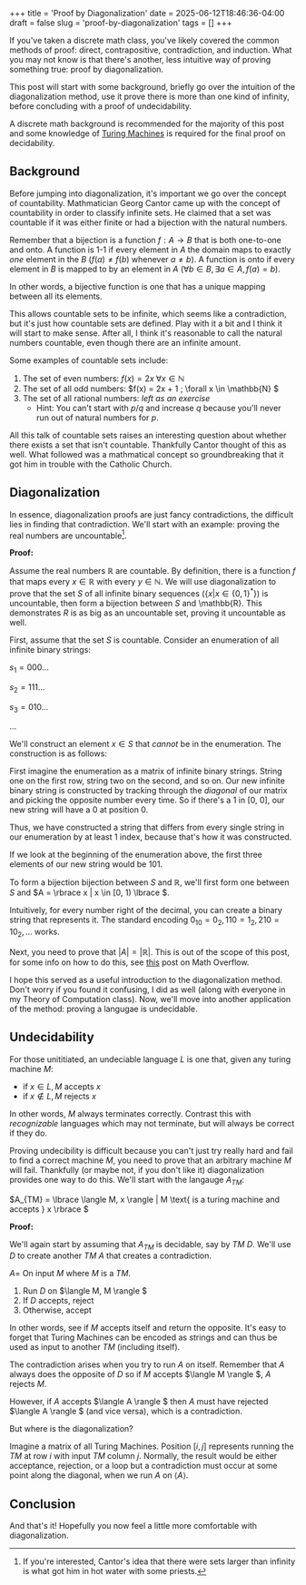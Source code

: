 +++
title = 'Proof by Diagonalization'
date = 2025-06-12T18:46:36-04:00
draft = false
slug = 'proof-by-diagonalization'
tags = []
+++

If you've taken a discrete math class, you've likely covered the common methods of proof: direct, contrapositive, contradiction, and induction. What you may not know is that there's another, less intuitive way of proving something true: proof by diagonalization. 

This post will start with some background, briefly go over the intuition of the diagonalization method, use it prove there is more than one kind of infinity, before concluding with a proof of undecidability.

A discrete math background is recommended for the majority of this post and some knowledge of [Turing Machines](https://en.wikipedia.org/wiki/Turing_machine) is required for the final proof on decidability.

## Background

Before jumping into diagonalization, it's important we go over the concept of countability. Mathmatician Georg Cantor came up with the concept of countability in order to classify infinite sets. He claimed that a set was countable if it was either finite or had a bijection with the natural numbers.

Remember that a bijection is a function $f: A \rightarrow B$ that is both one-to-one and onto. A function is 1-1 if every element in $A$ the domain maps to exactly *one* element in the $B$ ($f(a) \neq f(b) \text{ whenever } a \neq b$). A function is onto if every element in $B$ is mapped to by an element in $A$ ($\forall b \in B, \exists a \in A, f(a) = b$). 

In other words, a bijective function is one that has a unique mapping between all its elements. 

This allows countable sets to be infinite, which seems like a contradiction, but it's just how countable sets are defined. Play with it a bit and I think it will start to make sense. After all, I think it's reasonable to call the natural numbers countable, even though there are an infinite amount.

Some examples of countable sets include: 

1) The set of even numbers: $f(x) = 2x \; \forall x \in \mathbb{N}$
2) The set of all odd numbers: $f(x) = 2x + 1 \; \forall x \in \mathbb{N} $
3) The set of all rational numbers: *left as an exercise*
    - Hint: You can't start with $p/q$ and increase $q$ because you'll never run out of natural numbers for $p$.

All this talk of countable sets raises an interesting question about whether there exists a set that isn't countable. Thankfully Cantor thought of this as well. What followed was a mathmatical concept so groundbreaking that it got him in trouble with the Catholic Church.

## Diagonalization

In essence, diagonalization proofs are just fancy contradictions, the difficult lies in finding that contradiction. We'll start with an example: proving the real numbers are uncountable[^1].

**Proof:** 

Assume the real numbers $\mathbb{R}$ are countable. By definition, there is a function $f$ that maps every $x \in \mathbb{R}$ with every $y \in \mathbb{N}$. We will use diagonalization to prove that the set $S$ of all infinite binary sequences ($\lbrace x | x \in \lbrace 0, 1 \rbrace ^* \rbrace$) is uncountable, then form a bijection between $S$ and \mathbb{R}. This demonstrates $R$ is as big as an uncountable set, proving it uncountable as well.

First, assume that the set $S$ is countable. Consider an enumeration of all infinite binary strings:

$s_1 = 000 \dots$

$s_2 = 111 \dots$

$s_3 = 010 \dots$

$\dots$


We'll construct an element $x \in S$ that *cannot* be in the enumeration. The construction is as follows:

First imagine the enumeration as a matrix of infinite binary strings. String one on the first row, string two on the second, and so on. Our new infinite binary string is constructed by tracking through the *diagonal* of our matrix and picking the opposite number every time. So if there's a $1$ in [0, 0], our new string will have a $0$ at position 0. 

Thus, we have constructed a string that differs from every single string in our enumeration by at least 1 index, because that's how it was constructed.

If we look at the beginning of the enumeration above, the first three elements of our new string would be $101$.

To form a bijection bijection between $S \text{ and } \mathbb{R}$, we'll first form one between $S$ and $A = \rbrace x | x \in [0, 1) \lbrace $.

Intuitively, for every number right of the decimal, you can create a binary string that represents it. The standard encoding $0_{10} = 0_2, 1{10} = 1_{2}, 2{10} = 10_2, \dots$ works.

Next, you need to prove that $|A| = |\mathbb{R}|$. This is out of the scope of this post, for some info on how to do this, see [this](https://math.stackexchange.com/questions/1896320/cardinality-of-0-1-and-mathbbr) post on Math Overflow.

I hope this served as a useful introduction to the diagonalization method. Don't worry if you found it confusing, I did as well (along with everyone in my Theory of Computation class). Now, we'll move into another application of the method: proving a langugae is undecidable.

## Undecidability

For those unititiated, an undeciable language $L$ is one that, given any turing machine $M$:
- if $x \in L, M \text{ accepts } x$
- if $x \not \in L, M \text{ rejects } x$ 

In other words, $M$ always terminates correctly. Contrast this with *recognizable* languages which may not terminate, but will always be correct if they do.

Proving undecibility is difficult because you can't just try really hard and fail to find a correct machine $M$, you need to prove that an arbitrary machine $M$ will fail. Thankfully (or maybe not, if you don't like it) diagonalization provides one way to do this. We'll start with the langauge $A_{TM}$:

$A_{TM} = \lbrace \langle M, x \rangle | M \text{ is a turing machine and accepts } x \rbrace $

**Proof:**

We'll again start by assuming that $A_{TM}$ is decidable, say by $TM$ $D$. We'll use $D$ to create another $TM$ $A$ that creates a contradiction.

$A =$ On input $M$ where $M$ is a $TM$.
1. Run $D$ on $\langle M, M \rangle $
2. If $D$ accepts, reject
3. Otherwise, accept

In other words, see if $M$ accepts itself and return the opposite. It's easy to forget that Turing Machines can be encoded as strings and can thus be used as input to another $TM$ (including itself).

The contradiction arises when you try to run $A$ on itself. Remember that $A$ always does the opposite of $D$ so if $M$ accepts $\langle M \rangle $, $A$ rejects $M$. 

However, if $A$ accepts $\langle A \rangle $ then $A$ must have rejected $\langle A \rangle $ (and vice versa), which is a contradiction.

But where is the diagonalization?

Imagine a matrix of all Turing Machines. Position $[i, j]$ represents running the $TM$ at row $i$ with input $TM$ column $j$. Normally, the result would be either acceptance, rejection, or a loop but a contradiction must occur at some point along the diagonal, when we run $A$ on $\langle A \rangle$. 

## Conclusion

And that's it! Hopefully you now feel a little more comfortable with diagonalization.

[^1]: If you're interested, Cantor's idea that there were sets larger than infinity is what got him in hot water with some priests.
